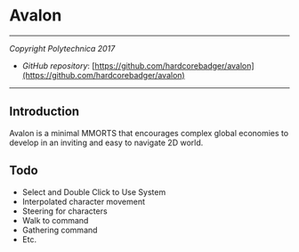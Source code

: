 # Avalon
---

*Copyright Polytechnica 2017*

- *GitHub repository*: [https://github.com/hardcorebadger/avalon](https://github.com/hardcorebadger/avalon)

---

## Introduction

Avalon is a minimal MMORTS that encourages complex global economies to develop in an inviting and easy to navigate 2D world.

## Todo

- Select and Double Click to Use System
- Interpolated character movement
- Steering for characters
- Walk to command
- Gathering command
- Etc.
